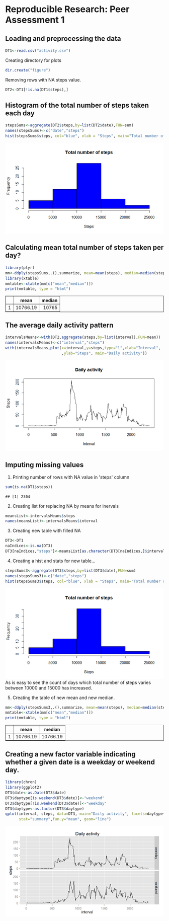 # Reproducible Research: Peer Assessment 1



## Loading and preprocessing the data  

```r
DT1<-read.csv("activity.csv")
```

Creating directory for plots  

```r
dir.create("figure")
```

Removing rows with NA steps value.  

```r
DT2<-DT1[!is.na(DT1$steps),]
```

## Histogram of the total number of steps taken each day

```r
stepsSums<-aggregate(DT2$steps,by=list(DT2$date),FUN=sum)
names(stepsSums)<-c("date","steps")
hist(stepsSums$steps, col="blue", xlab = "Steps", main="Total number of steps")
```

![](figure/Plot1-1.png) 

## Calculating mean total number of steps taken per day?

```r
library(plyr)
mm<-ddply(stepsSums,.(),summarize, mean=mean(steps), median=median(steps))
library(xtable)
mmtable<-xtable(mm[c("mean","median")])
print(mmtable, type = "html")
```

<!-- html table generated in R 3.1.1 by xtable 1.7-4 package -->
<!-- Sun Jan 18 23:21:30 2015 -->
<table border=1>
<tr> <th>  </th> <th> mean </th> <th> median </th>  </tr>
  <tr> <td align="right"> 1 </td> <td align="right"> 10766.19 </td> <td align="right"> 10765 </td> </tr>
   </table>

## The average daily activity pattern

```r
intervalsMeans<-with(DT2,aggregate(steps,by=list(interval),FUN=mean))
names(intervalsMeans)<-c("interval","steps")
with(intervalsMeans,plot(x=interval,y=steps,type="l",xlab="Interval",
                         ,ylab="Steps", main="Daily activity"))
```

![](figure/Plot2-1.png) 

## Imputing missing values
1. Printing number of rows with NA value in 'steps' column

```r
sum(is.na(DT1$steps))
```

```
## [1] 2304
```

2. Creating list for replacing NA by means for inervals

```r
meansList<-intervalsMeans$steps
names(meansList)<-intervalsMeans$interval
```

3. Creating new table with filled NA

```r
DT3<-DT1
naIndices<-is.na(DT3)
DT3[naIndices,"steps"]<-meansList[as.character(DT3[naIndices,]$interval)]
```

4. Creating a hist and stats for new table...  

```r
stepsSums3<-aggregate(DT3$steps,by=list(DT3$date),FUN=sum)
names(stepsSums3)<-c("date","steps")
hist(stepsSums3$steps, col="blue", xlab = "Steps", main="Total number of steps")
```

![](figure/Plot3-1.png) 
As is easy to see the count of days which total number of steps varies between 10000 and 15000 has increased.  
  
5. Creating the table of new mean and new median.

```r
mm<-ddply(stepsSums3,.(),summarize, mean=mean(steps), median=median(steps))
mmtable<-xtable(mm[c("mean","median")])
print(mmtable, type = "html")
```

<!-- html table generated in R 3.1.1 by xtable 1.7-4 package -->
<!-- Sun Jan 18 23:21:30 2015 -->
<table border=1>
<tr> <th>  </th> <th> mean </th> <th> median </th>  </tr>
  <tr> <td align="right"> 1 </td> <td align="right"> 10766.19 </td> <td align="right"> 10766.19 </td> </tr>
   </table>


## Creating a new factor variable indicating whether a given date is a weekday or weekend day.

```r
library(chron)
library(ggplot2)
DT3$date<-as.Date(DT3$date)
DT3$daytype[is.weekend(DT3$date)]<-"weekend"
DT3$daytype[!is.weekend(DT3$date)]<-"weekday"
DT3$daytype<-as.factor(DT3$daytype)
qplot(interval, steps, data=DT3, main="Daily activity", facets=daytype~., 
      stat="summary",fun.y="mean", geom="line")
```

![](figure/Plot4-1.png) 

